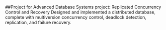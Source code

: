##Project for Advanced Database Systems project: Replicated Concurrency Control and Recovery
Designed and implemented a distributed database, complete with multiversion concurrency control, deadlock detection, replication, and failure recovery.

